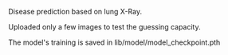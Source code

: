 Disease prediction based on lung X-Ray.    


Uploaded only a few images to test the guessing capacity.    


The model's training is saved in lib/model/model_checkpoint.pth   

